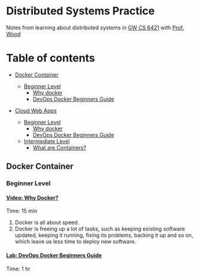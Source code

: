# Distributed Systems Practice
Notes from learning about distributed systems in [GW CS 6421](https://gwdistsys18.github.io/) with [Prof. Wood](https://faculty.cs.gwu.edu/timwood/)

# Table of contents
- [Docker Container](https://github.com/JackTedo/dist-sys-practice/#docker-container)  
	- [Beginner Level](https://github.com/JackTedo/dist-sys-practice/#beginner-level)
		- [Why docker](https://github.com/JackTedo/dist-sys-practice/#video-why-docker)  
		- [DevOps Docker Beginners Guide](https://github.com/JackTedo/dist-sys-practice/#lab-devops-docker-beginners-guide)  

- [Cloud Web Apps](https://github.com/JackTedo/dist-sys-practice/#docker-container)  
	- [Beginner Level](https://github.com/JackTedo/dist-sys-practice/#beginner-level)
		- [Why docker](https://github.com/JackTedo/dist-sys-practice/#video-why-docker)  
		- [DevOps Docker Beginners Guide](https://github.com/JackTedo/dist-sys-practice/#lab-devops-docker-beginners-guide)  
	- [Intermediate Level](https://github.com/jzhzj/dist-sys-practice#intermediate-level)  
		- [What are Containers?](https://github.com/jzhzj/dist-sys-practice#video-what-are-containers)  



## Docker Container
### Beginner Level
#### [Video: Why Docker?](https://www.youtube.com/watch?v=RYDHUTHLf8U&t=0s&list=PLBmVKD7o3L8tQzt8QPCINK9wXmKecTHlM&index=23)  
Time: 15 min   

1. Docker is all about speed.  
2. Docker is freeing up a lot of tasks, such as keeping existing software updated, keeping it running, fixing its problems, backing it up and so on, which leave us less time to deploy new software.  

#### [Lab: DevOps Docker Beginners Guide](https://training.play-with-docker.com/ops-s1-hello/)  
Time: 1 hr  

